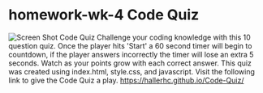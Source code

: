 # homework-wk-4 Code Quiz
![Screen Shot Code Quiz](https://user-images.githubusercontent.com/100663920/167067167-3af8087a-b271-4ff1-b9e1-ce37e6bd95aa.png)
Challenge your coding knowledge with this 10 question quiz. Once the player hits 'Start' a 60 second timer will begin to countdown, if the player answers incorrectly the timer will lose an extra 5 seconds. Watch as your points grow with each correct answer. This quiz was created using index.html, style.css, and javascript. Visit the following link to give the Code Quiz a play.
https://hallerhc.github.io/Code-Quiz/
